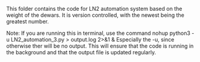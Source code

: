 This folder contains the code for LN2 automation system based on the weight of the dewars. It is version controlled, with the newest being the greatest number. 

Note: If you are running this in terminal, use the command nohup python3 -u LN2_automation_3.py > output.log 2>&1 & 
Especially the -u, since otherwise ther will be no output. This will ensure that the code is running in the background and that the output file is updated regularly.

